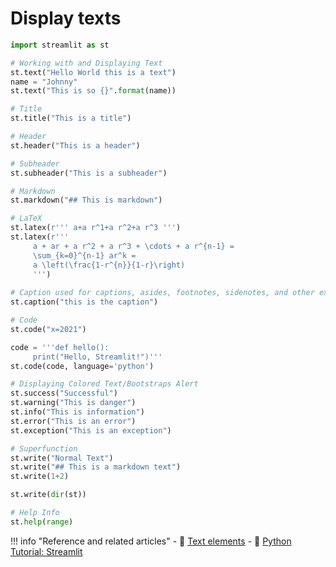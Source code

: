 # Display texts

```python
import streamlit as st 

# Working with and Displaying Text 
st.text("Hello World this is a text")
name = "Johnny"
st.text("This is so {}".format(name))

# Title
st.title("This is a title")

# Header
st.header("This is a header")

# Subheader
st.subheader("This is a subheader")

# Markdown
st.markdown("## This is markdown")

# LaTeX
st.latex(r''' a+a r^1+a r^2+a r^3 ''')
st.latex(r'''
     a + ar + a r^2 + a r^3 + \cdots + a r^{n-1} =
     \sum_{k=0}^{n-1} ar^k =
     a \left(\frac{1-r^{n}}{1-r}\right)
     ''')
     
# Caption used for captions, asides, footnotes, sidenotes, and other explanatory text.
st.caption("this is the caption")

# Code
st.code("x=2021")

code = '''def hello():
     print("Hello, Streamlit!")'''
st.code(code, language='python')

# Displaying Colored Text/Bootstraps Alert
st.success("Successful")
st.warning("This is danger")
st.info("This is information")
st.error("This is an error")
st.exception("This is an exception")

# Superfunction
st.write("Normal Text")
st.write("## This is a markdown text")
st.write(1+2)

st.write(dir(st))

# Help Info
st.help(range)
```

!!! info "Reference and related articles"
    - :ledger: [Text elements](https://docs.streamlit.io/library/api-reference/text)
    - :ledger: [Python Tutorial: Streamlit](https://www.datacamp.com/tutorial/streamlit#3-how-to-use-streamlit)

